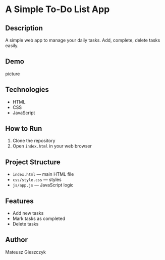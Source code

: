 # A Simple To-Do List App

## Description
A simple web app to manage your daily tasks. Add, complete, delete tasks easily.

## Demo
picture

## Technologies
- HTML
- CSS
- JavaScript

## How to Run
1. Clone the repository
2. Open `index.html` in your web browser

## Project Structure
- `index.html` — main HTML file
- `css/style.css` — styles
- `js/app.js` — JavaScript logic

## Features
- Add new tasks
- Mark tasks as completed
- Delete tasks

## Author
Mateusz Gieszczyk
